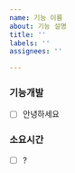 ```yaml
---
name: 기능 이름
about: 기능 설명
title: ''
labels: ''
assignees: ''

---
```


### 기능개발
- [ ] 안녕하세요

### 소요시간
- [ ] ?
